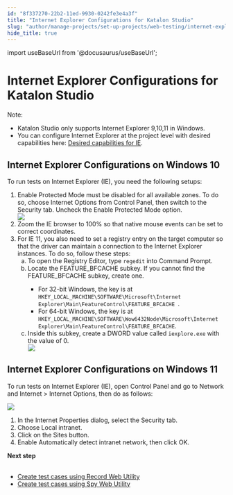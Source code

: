```yaml
---
id: "8f337270-22b2-11ed-9930-0242fe3e4a3f"
title: "Internet Explorer Configurations for Katalon Studio"
slug: "author/manage-projects/set-up-projects/web-testing/internet-explorer-configurations-for-katalon-studio"
hide_title: true
---
```

import useBaseUrl from '@docusaurus/useBaseUrl';


# <a id="id" class="anchor_top_offset"/><a id="ariaid-title1" class="anchor_top_offset"/>Internet Explorer Configurations for Katalon Studio

<div xmlns="http://www.w3.org/1999/xhtml" className="note note note_note"><span className="note__title">Note:</span> <ul className="ul"><li className="li">Katalon Studio only supports Internet Explorer 9,10,11 in Windows.</li><li className="li">You can configure Internet Explorer at the project level with desired capabilities here: <a className="xref" href="/author/manage-projects/project-settings/desired-capabilities/set-up-desired-capabilities-for-webui-testing-in-katalon-studio#id_7">Desired capabilities for IE</a>. </li></ul></div>

## <a id="task-9625" class="anchor_top_offset"/>Internet Explorer Configurations on Windows 10

<section xmlns="http://www.w3.org/1999/xhtml" className="section context">To run tests on Internet Explorer (IE), you need the following setups:</section> 
<ol xmlns="http://www.w3.org/1999/xhtml" className="ol steps"><li className="li step stepexpand"><span className="ph cmd"><span className="ph uicontrol">Enable Protected Mode</span> must be disabled for all available zones. To do so, choose <span className="ph uicontrol">Internet Options</span> from <span className="ph uicontrol">Control Panel</span>, then switch to the <span className="ph uicontrol">Security</span> tab. Uncheck the <span className="ph uicontrol">Enable Protected Mode</span> option.</span><div className="itemgroup info"><img className="image" width={300} src={useBaseUrl("/ee18bba0-6ef3-11ed-a602-0242cfbc79b5.png")} /></div></li><li className="li step stepexpand"><span className="ph cmd">Zoom the IE browser to 100% so that native mouse events can be set to correct coordinates.</span></li><li className="li step stepexpand"><span className="ph cmd">For IE 11, you also need to set a registry entry on the target computer so that the driver can maintain a connection to the Internet Explorer instances. To do so, follow these steps:</span><ol type="a" className="ol substeps"><li className="li substep substepexpand"><span className="ph cmd">To open the <span className="ph uicontrol">Registry Editor</span>, type <code className="ph codeph">regedit</code> into <span className="ph uicontrol">Command Prompt</span>.</span></li><li className="li substep substepexpand"><span className="ph cmd">Locate the <span className="ph uicontrol">FEATURE_BFCACHE</span> subkey. If you cannot find the <span className="ph uicontrol">FEATURE_BFCACHE</span> subkey, create one.</span><div className="itemgroup info"><ul className="ul"><li className="li">For 32-bit Windows, the key is at <code className="ph codeph">HKEY_LOCAL_MACHINE\SOFTWARE\Microsoft\Internet Explorer\Main\FeatureControl\FEATURE_BFCACHE </code>.</li><li className="li">For 64-bit Windows, the key is at <code className="ph codeph">HKEY_LOCAL_MACHINE\SOFTWARE\Wow6432Node\Microsoft\Internet Explorer\Main\FeatureControl\FEATURE_BFCACHE</code>. </li></ul></div></li><li className="li substep substepexpand"><span className="ph cmd">Inside this subkey, create a <span className="ph uicontrol">DWORD</span> value called <code className="ph codeph">iexplore.exe</code> with the value of 0.</span><div className="itemgroup info"><img className="image" width={600} src={useBaseUrl("/ee371910-6ef3-11ed-a602-0242cfbc79b5.png")} /></div></li></ol></li></ol> 

## <a id="task-6538" class="anchor_top_offset"/>Internet Explorer Configurations on Windows 11

<section xmlns="http://www.w3.org/1999/xhtml" className="section context">To run tests on Internet Explorer (IE),  open <span className="ph uicontrol">Control Panel</span> and go to <span className="ph uicontrol">Network     and Internet</span> &gt; <span className="ph uicontrol">Internet Options</span>, then do as follows:<p className="p"><img className="image" width={500} src={useBaseUrl("/ee1d0160-6ef3-11ed-a602-0242cfbc79b5.png")} /></p></section> 
<ol xmlns="http://www.w3.org/1999/xhtml" className="ol steps"><li className="li step"><span className="ph cmd">In the <span className="ph uicontrol">Internet Properties</span> dialog, select the       <span className="ph uicontrol">Security</span> tab.</span></li><li className="li step"><span className="ph cmd">Choose <span className="ph uicontrol">Local         intranet</span>.</span></li><li className="li step"><span className="ph cmd">Click on the <span className="ph uicontrol">Sites</span> button.</span></li><li className="li step"><span className="ph cmd">Enable <span className="ph uicontrol">Automatically detect intranet network</span>, then click <span className="ph uicontrol">OK</span>.</span></li></ol> 
<nav xmlns="http://www.w3.org/1999/xhtml" role="navigation" className="related-links"><div className="linklist"><strong>Next step</strong><br /><br /><ul className="linklist"><li className="linklist"><a className="link" href="/author/record-and-spy/webui-record-and-spy-utilities/record-web-utility-in-katalon-studio">Create test cases using Record Web Utility</a></li><li className="linklist"><a className="link" href="/author/record-and-spy/webui-record-and-spy-utilities/spy-web-utility-in-katalon-studio">Create test cases using Spy Web Utility</a></li></ul></div></nav> 

